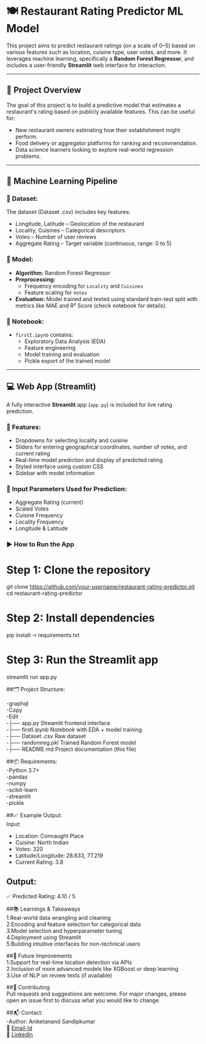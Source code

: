 # 🍽️ Restaurant Rating Predictor ML Model

This project aims to predict restaurant ratings (on a scale of 0–5) based on various features such as location, cuisine type, user votes, and more. It leverages machine learning, specifically a **Random Forest Regressor**, and includes a user-friendly **Streamlit** web interface for interaction.

---

## 📌 Project Overview

The goal of this project is to build a predictive model that estimates a restaurant's rating based on publicly available features. This can be useful for:
- New restaurant owners estimating how their establishment might perform.
- Food delivery or aggregator platforms for ranking and recommendation.
- Data science learners looking to explore real-world regression problems.

---

## 🧠 Machine Learning Pipeline

### 📁 Dataset:
The dataset (Dataset .csv) includes key features:
- Longitude, Latitude – Geolocation of the restaurant  
- Locality, Cuisines – Categorical descriptors  
- Votes – Number of user reviews  
- Aggregate Rating – Target variable (continuous, range: 0 to 5)  

### 🧪 Model:
- **Algorithm:** Random Forest Regressor  
- **Preprocessing:**
  - Frequency encoding for `Locality` and `Cuisines`
  - Feature scaling for `Votes`
- **Evaluation:** Model trained and tested using standard train-test split with metrics like MAE and R² Score (check notebook for details).

### 🧾 Notebook:
- `firstI.ipynb` contains:
  - Exploratory Data Analysis (EDA)
  - Feature engineering
  - Model training and evaluation
  - Pickle export of the trained model

---

## 💻 Web App (Streamlit)

A fully interactive **Streamlit** app (`app.py`) is included for live rating prediction.

### 🔧 Features:
- Dropdowns for selecting locality and cuisine
- Sliders for entering geographical coordinates, number of votes, and current rating
- Real-time model prediction and display of predicted rating
- Styled interface using custom CSS
- Sidebar with model information

### 🧠 Input Parameters Used for Prediction:
- Aggregate Rating (current)
- Scaled Votes
- Cuisine Frequency
- Locality Frequency
- Longitude & Latitude

### ▶️ How to Run the App

# Step 1: Clone the repository
git clone https://github.com/your-username/restaurant-rating-predictor.git
cd restaurant-rating-predictor

# Step 2: Install dependencies
pip install -r requirements.txt

# Step 3: Run the Streamlit app
streamlit run app.py

##🗂️ Project Structure:

-graphql
<br>
-Copy
<br>
-Edit
<br>
-├── app.py                   Streamlit frontend interface
<br>
-├── firstI.ipynb             Notebook with EDA + model training
<br>
-├── Dataset .csv             Raw dataset
<br>
-├── randomreg.pkl            Trained Random Forest model
<br>
-├── README.md                Project documentation (this file)
<br>

##📦 Requirements:
<br>
-Python 3.7+ <br>
-pandas<br>
-numpy<br>
-scikit-learn<br>
-streamlit<br>
-pickle<br>

##📈 Example Output:
<br>
Input:<br>
- Location: Connaught Place<br>
- Cuisine: North Indian<br>
- Votes: 320<br>
- Latitude/Longitude: 28.633, 77.219<br>
- Current Rating: 3.8<br>

## Output:<br>
✅ Predicted Rating: 4.10 / 5

##📚 Learnings & Takeaways<br>
1.Real-world data wrangling and cleaning<br>
2.Encoding and feature selection for categorical data<br>
3.Model selection and hyperparameter tuning<br>
4.Deployment using Streamlit<br>
5.Building intuitive interfaces for non-technical users<br>

##🚀 Future Improvements<br>
1.Support for real-time location detection via APIs<br>
2.Inclusion of more advanced models like XGBoost or deep learning<br>
3.Use of NLP on review texts (if available)<br>

##🤝 Contributing<br>
Pull requests and suggestions are welcome. For major changes, please open an issue first to discuss what you would like to change.

##📬 Contact:<br>
-Author: Aniketanand Sandipkumar<br>
📧 [Email-Id](aniketanand2712@gmail.com)<br>
🔗 [LinkedIn](www.linkedin.com/in/aniketanand-sandipkumar-8475ab258)
